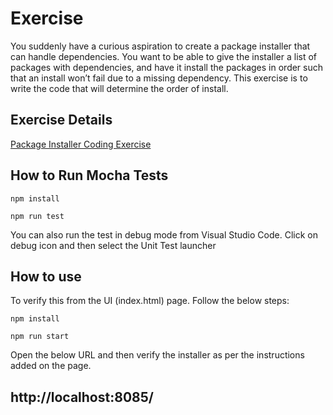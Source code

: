 # Exercise

You suddenly have a curious aspiration to create a package installer that can handle dependencies. You want to be able to give the installer a list of packages with dependencies, and have it install the packages in order such that an install won’t fail due to a missing dependency. This exercise is to write the code that will determine the order of install. 

## Exercise Details

[Package Installer Coding Exercise](/PackageInstallerCodingExercise.pdf)

## How to Run Mocha Tests

```
npm install
```

```
npm run test
```

You can also run the test in debug mode from Visual Studio Code. Click on debug icon and then select the Unit Test launcher

## How to use

To verify this from the UI (index.html) page. Follow the below steps:
```
npm install
```

```
npm run start
```
Open the below URL and then verify the installer as per the instructions added on the page.
## http://localhost:8085/